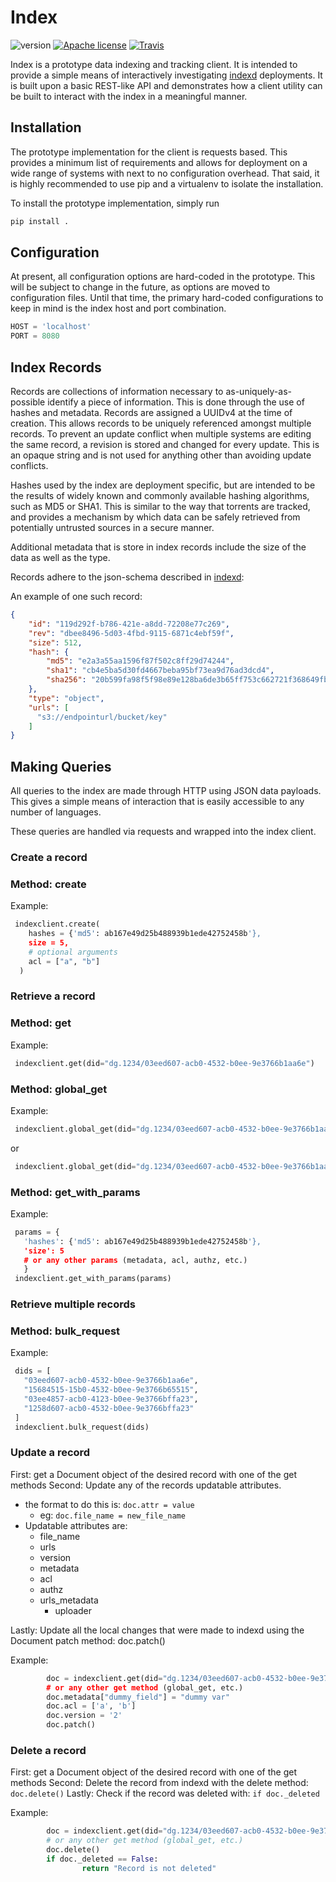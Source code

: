 Index
===
![version](https://img.shields.io/badge/version-0.0.1-orange.svg?style=flat) [![Apache license](http://img.shields.io/badge/license-Apache-blue.svg?style=flat)](LICENSE) [![Travis](https://travis-ci.org/LabAdvComp/index.svg?branch=master)](https://travis-ci.org/LabAdvComp/index)

Index is a prototype data indexing and tracking client. It is intended to
provide a simple means of interactively investigating
[indexd](https://github.com/LabAdvComp/indexd) deployments. It is built upon
a basic REST-like API and demonstrates how a client utility can be built to
interact with the index in a meaningful manner.

## Installation

The prototype implementation for the client is requests based. This
provides a minimum list of requirements and allows for deployment on a wide
range of systems with next to no configuration overhead. That said, it is
highly recommended to use pip and a virtualenv to isolate the installation.

To install the prototype implementation, simply run

```bash
pip install .
```

## Configuration

At present, all configuration options are hard-coded in the prototype. This
will be subject to change in the future, as options are moved to configuration
files. Until that time, the primary hard-coded configurations to keep in
mind is the index host and port combination.

```python
HOST = 'localhost'
PORT = 8080
```

## Index Records

Records are collections of information necessary to as-uniquely-as-possible
identify a piece of information. This is done through the use of hashes and
metadata. Records are assigned a UUIDv4 at the time of creation. This allows
records to be uniquely referenced amongst multiple records. To prevent an
update conflict when multiple systems are editing the same record, a revision
is stored and changed for every update. This is an opaque string and is
not used for anything other than avoiding update conflicts.

Hashes used by the index are deployment specific, but are intended to be the
results of widely known and commonly available hashing algorithms, such as
MD5 or SHA1. This is similar to the way that torrents are tracked, and provides
a mechanism by which data can be safely retrieved from potentially untrusted
sources in a secure manner.

Additional metadata that is store in index records include the size of the
data as well as the type.

Records adhere to the json-schema described in [indexd](https://github.com/LabAdvComp/indexd/blob/master/indexd/index/schema.py#L1):


An example of one such record:

```json
{
    "id": "119d292f-b786-421e-a8dd-72208e77c269",
    "rev": "dbee8496-5d03-4fbd-9115-6871c4ebf59f",
    "size": 512,
    "hash": {
        "md5": "e2a3a55aa1596f87f502c8ff29d74244",
        "sha1": "cb4e5ba5d30fd4667beba95bf73ea9d76ad3dcd4",
        "sha256": "20b599fa98f5f98e89e128ba6de3b65ff753c662721f368649fb8d7e7d4933b0"
    },
    "type": "object",
    "urls": [
      "s3://endpointurl/bucket/key"
    ]
}
```


## Making Queries


All queries to the index are made through HTTP using JSON data payloads.
This gives a simple means of interaction that is easily accessible to any
number of languages.

These queries are handled via requests and wrapped into the index client.


  ### Create a record 


### Method: create

Example: 

```python
 indexclient.create(
    hashes = {'md5': ab167e49d25b488939b1ede42752458b'},
    size = 5,
    # optional arguments
    acl = ["a", "b"]
  )
```
  ### Retrieve a record ###


### Method: get

Example:

```python
 indexclient.get(did="dg.1234/03eed607-acb0-4532-b0ee-9e3766b1aa6e")  
```

### Method: global_get

Example:

```python
 indexclient.global_get(did="dg.1234/03eed607-acb0-4532-b0ee-9e3766b1aa6e")
```
 or
```python
 indexclient.global_get(did="dg.1234/03eed607-acb0-4532-b0ee-9e3766b1aa6e", no_dist=True)
```

### Method: get_with_params

Example:

```python
 params = {
   'hashes': {'md5': ab167e49d25b488939b1ede42752458b'},
   'size': 5
   # or any other params (metadata, acl, authz, etc.)
   }
 indexclient.get_with_params(params)
```


  ### Retrieve multiple records 


### Method: bulk_request

Example:

```python
 dids = [
   "03eed607-acb0-4532-b0ee-9e3766b1aa6e",
   "15684515-15b0-4532-b0ee-9e3766b65515",
   "03ee4857-acb0-4123-b0ee-9e3766bffa23",
   "1258d607-acb0-4532-b0ee-9e3766bffa23"
 ]
 indexclient.bulk_request(dids)
```

  ### Update a record 


First: get a Document object of the desired record with one of the get methods
Second: Update any of the records updatable attributes.
  - the format to do this is: `doc.attr = value`
      - eg: `doc.file_name = new_file_name`
  - Updatable attributes are: 
     - file_name
     - urls
     - version
     - metadata
     - acl
     - authz
     - urls_metadata
		 - uploader

Lastly: Update all the local changes that were made to indexd using the 
        Document patch method: doc.patch()

Example:

```python
		doc = indexclient.get(did="dg.1234/03eed607-acb0-4532-b0ee-9e3766b1aa6e"')
		# or any other get method (global_get, etc.)
		doc.metadata["dummy_field"] = "dummy var"
		doc.acl = ['a', 'b']
		doc.version = '2'
		doc.patch()
```


  ### Delete a record


First: get a Document object of the desired record with one of the get methods
Second: Delete the record from indexd with the delete method: `doc.delete()`
Lastly: Check if the record was deleted with: `if doc._deleted`

Example: 

```python
		doc = indexclient.get(did="dg.1234/03eed607-acb0-4532-b0ee-9e3766b1aa6e")
		# or any other get method (global_get, etc.)
		doc.delete()
		if doc._deleted == False:
				return "Record is not deleted"
```
